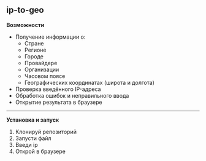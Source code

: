 **ip-to-geo**
---
**Возможности**

- Получение информации о:
  - Стране
  - Регионе
  - Городе
  - Провайдере
  - Организации
  - Часовом поясе
  - Географических координатах (широта и долгота)
- Проверка введённого IP-адреса
- Обработка ошибок и неправильного ввода
- Открытие результата в браузере

---
**Установка и запуск**

1. Клонируй репозиторий
2. Запусти файл
3. Введи ip
4. Открой в браузере
